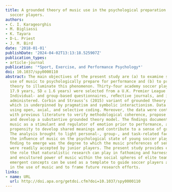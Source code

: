 ```yaml
---
title: A grounded theory of music use in the psychological preparation of academy
  soccer players.
authors:
- C. I. Karageorghis
- M. Bigliassi
- K. Tayara
- D-L. Priest
- J. M. Bird
date: '2018-01-01'
publishDate: '2024-04-02T13:13:18.525907Z'
publication_types:
- article-journal
publication: '*Sport, Exercise, and Performance Psychology*'
doi: 10.1037/spy0000110
abstract: The main objectives of the present study are (a) to examine soccer players’
  use of music to psychologically prepare for performance and (b) to present a grounded
  theory to illuminate this phenomenon. Thirty-four academy soccer players (Mage ϭ
  17.9 years, SD ϭ 1.6 years) were selected from a U.K. Premier League soccer club.
  Individual- and group-based questionnaires, reﬂective journals, and interviews were
  administered. Corbin and Strauss’s (2015) variant of grounded theory was adopted,
  which is underpinned by pragmatism and symbolic interactionism. Data were analyzed
  using open, axial, and selective coding. Moreover, the data were continually compared
  with previous literature to verify methodological coherence, propose new methods,
  and develop a substantive grounded theory model. The ﬁndings document the use of
  music as a stimulant and regulator of emotion prior to performance, as well as its
  propensity to develop shared meanings and contribute to a sense of group identity.
  The analysis brought to light personal-, group-, and task-related factors that moderate
  the inﬂuence of music on the psychological state of young soccer players. A unique
  ﬁnding to emerge was the degree to which the music preferences of senior players
  were readily accepted by junior players. The present study provides evidence of
  the role that naturalistic research can play in fathoming and harnessing the emotive
  and encultured power of music within the social spheres of elite team sports. All
  emergent concepts can be used as a template to guide soccer players and practitioners
  in the use of music and to frame future research efforts.
links:
- name: URL
  url: http://doi.apa.org/getdoi.cfm?doi=10.1037/spy0000110
---
```

